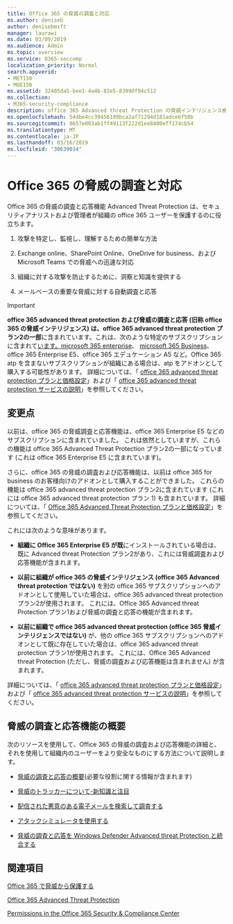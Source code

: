 ```yaml
---
title: Office 365 の脅威の調査と対応
ms.author: deniseb
author: denisebmsft
manager: laurawi
ms.date: 03/09/2019
ms.audience: Admin
ms.topic: overview
ms.service: O365-seccomp
localization_priority: Normal
search.appverid:
- MET150
- MOE150
ms.assetid: 32405da5-bee1-4a4b-82e5-8399df94c512
ms.collection:
- M365-security-compliance
description: office 365 Advanced threat Protection の脅威インテリジェンス機能が、組織に対する脅威を調査し、マルウェア、フィッシング、および office 365 がユーザーに代わって検出したその他の攻撃に対応し、脅威を検索する方法について説明します。切り替える.
ms.openlocfilehash: 54dbe4cc39456189bca2af71294d181adce6f50b
ms.sourcegitcommit: 8657e003ab1ff49113f222d1ee8400eff174cb54
ms.translationtype: MT
ms.contentlocale: ja-JP
ms.lasthandoff: 03/16/2019
ms.locfileid: "30639034"
---
```

# <a name="office-365-threat-investigation-and-response"></a>Office 365 の脅威の調査と対応

Office 365 の脅威の調査と応答機能 Advanced Threat Protection は、セキュリティアナリストおよび管理者が組織の office 365 ユーザーを保護するのに役立ちます。
  
1. 攻撃を特定し、監視し、理解するための簡単な方法
    
2. Exchange online、SharePoint Online、OneDrive for business、および Microsoft Teams での脅威への迅速な対応
    
3. 組織に対する攻撃を防止するために、洞察と知識を提供する

4. メールベースの重要な脅威に対する自動調査と応答
    
> [!IMPORTANT]
> **office 365 advanced threat protection および脅威の調査と応答 (旧称 office 365 の脅威インテリジェンス) は、office 365 advanced threat protection プラン2の一部**に含まれています。これは、次のような特定のサブスクリプションに含まれて[います。microsoft 365 enterprise](https://www.microsoft.com/microsoft-365/enterprise/home)、 [microsoft 365 Business](https://www.microsoft.com/microsoft-365/business)、office 365 Enterprise E5、office 365 エデュケーション A5 など。Office 365 atp を含まないサブスクリプションが組織にある場合は、atp をアドオンとして購入する可能性があります。 詳細については、「 [office 365 advanced threat protection プランと価格設定](https://products.office.com/exchange/advance-threat-protection)」および「 [office 365 advanced threat protection サービスの説明](https://docs.microsoft.com/office365/servicedescriptions/office-365-advanced-threat-protection-service-description#whats-new-in-office-365-advanced-threat-protection-atp)」を参照してください。 
  
## <a name="whats-changing"></a>変更点

以前は、office 365 の脅威調査と応答機能は、office 365 Enterprise E5 などのサブスクリプションに含まれていました。 これは依然としていますが、これらの機能は office 365 Advanced Threat Protection プラン2の一部になっています (これは office 365 Enterprise E5 に含まれています)。 

さらに、office 365 の脅威の調査および応答機能は、以前は office 365 for business のお客様向けのアドオンとして購入することができました。 これらの機能は office 365 advanced threat protection プラン2に含まれています (これには office 365 advanced threat protection プラン 1) も含まれています。 詳細については、「 [Office 365 Advanced Threat Protection プランと価格設定](https://products.office.com/exchange/advance-threat-protection)」を参照してください。

これには次のような意味があります。

- **組織に Office 365 Enterprise E5 が既**にインストールされている場合は、既に Advanced threat Protection プラン2があり、これには脅威調査および応答機能が含まれます。

- **以前に組織が office 365 の脅威インテリジェンス (office 365 Advanced threat protection ではない)** を別の office 365 サブスクリプションへのアドオンとして使用していた場合は、office 365 advanced threat protection プラン2が使用されます。 これには、Office 365 Advanced threat Protection プラン1および脅威の調査と応答の機能が含まれます。 

- **以前に組織で office 365 advanced threat protection (office 365 脅威インテリジェンスではない)** が、他の office 365 サブスクリプションへのアドオンとして既に存在していた場合は、office 365 advanced threat protection プラン1が使用されます。 これには、Office 365 Advanced threat Protection (ただし、脅威の調査および応答機能は含まれません) が含まれます。

詳細については、「 [office 365 advanced threat protection プランと価格設定](https://products.office.com/exchange/advance-threat-protection)」および「 [office 365 advanced threat protection サービスの説明](https://docs.microsoft.com/office365/servicedescriptions/office-365-advanced-threat-protection-service-description#whats-new-in-office-365-advanced-threat-protection-atp)」を参照してください。

## <a name="get-started-with-threat-investigation-and-response-capabilities"></a>脅威の調査と応答機能の概要

次のリソースを使用して、Office 365 の脅威の調査および応答機能の詳細と、それを使用して組織内のユーザーをより安全なものにする方法について説明します。
  
- [脅威の調査と応答の概要](get-started-with-ti.md)(必要な役割に関する情報が含まれます) 
    
- [脅威のトラッカーについて-新知識と注目](threat-trackers.md)
    
- [配信された悪意のある電子メールを検索して調査する](investigate-malicious-email-that-was-delivered.md)
    
- [アタックシミュレータを使用する](attack-simulator.md)
    
- [脅威の調査と応答を Windows Defender Advanced threat Protection と統合する](integrate-office-365-ti-with-wdatp.md)
    
## <a name="related-topics"></a>関連項目

[Office 365 で脅威から保護する](protect-against-threats.md)
  
[Office 365 Advanced Threat Protection](office-365-atp.md)
  
[Permissions in the Office 365 Security &amp; Compliance Center](permissions-in-the-security-and-compliance-center.md)
 
